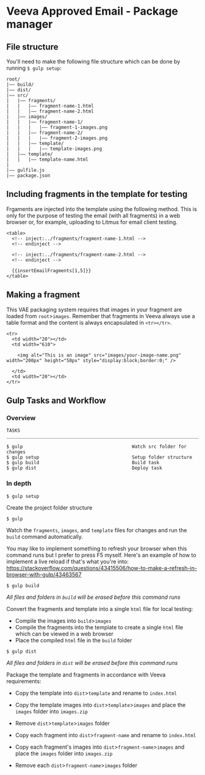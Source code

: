 # Veeva Approved Email - Package manager 

## File structure

You'll need to make the following file structure which can be done by running `$ gulp setup`: 

```
root/
|—— build/
|—— dist/
|—— src/
|   |—— fragments/
|   |   |—— fragment-name-1.html
|   |   |—— fragment-name-2.html
|   |—— images/
|   |   |—— fragment-name-1/
|   |   |   |—— fragment-1-images.png
|   |   |—— fragment-name-2/
|   |   |   |—— fragment-2-images.png
|   |   |—— template/
|   |   |   |—— template-images.png
|   |—— template/
|   |   |—— template-name.html
|
|—— gulfile.js
|—— package.json
```

## Including fragments in the template for testing

Frgaments are injected into the template using the following method. This is only for the purpose of testing the email (with all fragments) in a web browser or, for example, uploading to Litmus for email client testing. 

```
<table>
  <!-- inject:../fragments/fragment-name-1.html -->
  <!-- endinject -->

  <!-- inject:../fragments/fragment-name-2.html -->
  <!-- endinject -->

  {{insertEmailFragments[1,5]}}
</table>
```

## Making a fragment 

This VAE packaging system requires that images in your fragment are loaded from `root`>`images`. Remember that fragments in Veeva always use a table format and the content is always encapsulated in `<tr></tr>`. 

```
<tr>
  <td width="20"></td>
  <td width="610">
  
    <img alt="This is an image" src="images/your-image-name.png" width="200px" height="50px" style="display:block;border:0;" />
  
  </td>
  <td width="20"></td>
</tr>
```

## Gulp Tasks and Workflow

### Overview

```
TASKS
_________________________________________________________________________

$ gulp                                        Watch src folder for changes
$ gulp setup                                  Setup folder structure
$ gulp build                                  Build task
$ gulp dist                                   Deploy task
```

### In depth

```
$ gulp setup
```
Create the project folder structure

```
$ gulp
```
Watch the `fragments`, `images`, and `template` files for changes and run the `build` command automatically. 

You may like to implement something to refresh your browser when this command runs but I prefer to press F5 myself. Here's an example of how to implement a live reload if that's what you're into: <https://stackoverflow.com/questions/43415506/how-to-make-a-refresh-in-browser-with-gulp/43463567>

```
$ gulp build
```
*All files and folders in `build` will be erased before this command runs*

Convert the fragments and template into a single `html` file for local testing: 

- Compile the images into `build`>`images`
- Compile the fragments into the template to create a single `html` file which can be viewed in a web browser 
- Place the compiled `html` file in the `build` folder

```
$ gulp dist
```
*All files and folders in `dist` will be erased before this command runs*

Package the template and fragments in accordance with Veeva requirements: 

- Copy the template into `dist`>`template` and rename to `index.html`
- Copy the template images into `dist`>`template`>`images` and place the `images` folder into `images.zip`
- Remove `dist`>`template`>`images` folder

- Copy each fragment into `dist`>`fragment-name` and rename to `index.html`
- Copy each fragment's images into `dist`>`fragment-name`>`images` and place the `images` folder into `images.zip`
- Remove each `dist`>`fragment-name`>`images` folder
